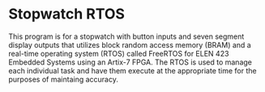 Stopwatch RTOS
==============
This program is for a stopwatch with button inputs and seven segment display outputs that utilizes block random access memory (BRAM) and a real-time operating system (RTOS) called FreeRTOS for ELEN 423 Embedded Systems using an Artix-7 FPGA. The RTOS is used to manage each individual task and have them execute at the appropriate time for the purposes of maintaing accuracy.
